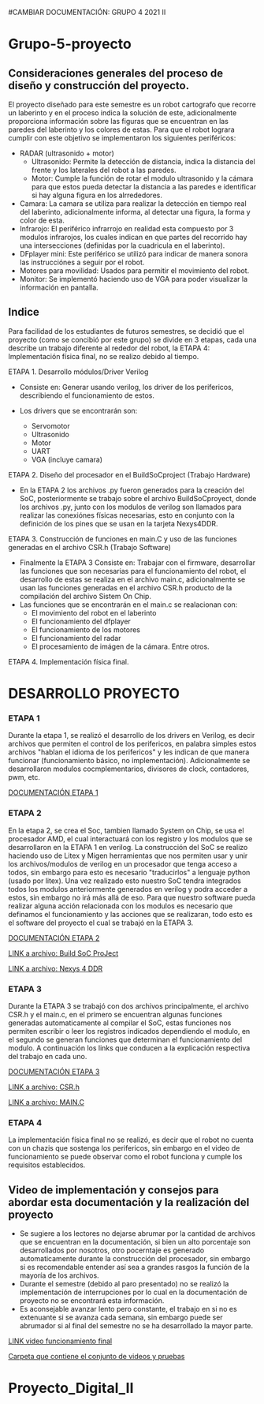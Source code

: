 #CAMBIAR DOCUMENTACIÓN: GRUPO 4 2021 II
# Grupo-5-proyecto

## Consideraciones generales del proceso de diseño y construcción del proyecto.
El proyecto diseñado para este semestre es un robot cartografo que recorre un laberinto y en el proceso indica la solución de este, adicionalmente proporciona información sobre las figuras que se encuentran en las paredes del laberinto y los colores de estas. Para que el robot lograra cumplir con este objetivo se implementaron los siguientes periféricos:

- RADAR (ultrasonido + motor) 
    - Ultrasonido: Permite la detección de distancia, indica la distancia del frente y los laterales del robot a las paredes.
    - Motor: Cumple la función de rotar el modulo ultrasonido y la cámara para que estos pueda detectar la distancia a las paredes e identificar si hay alguna figura  en los alrrededores.
- Camara: La camara se utiliza para realizar la detección en tiempo real del laberinto, adicionalmente informa, al detectar una figura, la forma y color de esta.
- Infrarojo: El periférico infrarrojo en realidad esta compuesto por 3 modulos infrarojos, los cuales indican en que partes del recorrido hay una intersecciones (definidas por la cuadricula en el laberinto).
- DFplayer mini: Este periférico se utilizó para indicar de manera sonora las instrucciónes a seguir por el robot. 
- Motores para movilidad: Usados para permitir el movimiento del robot.
- Monitor: Se implementó haciendo uso de VGA para poder visualizar la información en pantalla. 

## Indice 
Para facilidad de los estudiantes de futuros semestres, se decidió que el proyecto (como se concibió por este grupo) se divide en 3 etapas, cada una describe un trabajo diferente al rededor del robot, la ETAPA 4: Implementación física final, no se realizo debido al tiempo. 

ETAPA 1. Desarrollo módulos/Driver Verilog

  -  Consiste en: Generar usando verilog, los driver de los perifericos, describiendo el funcionamiento de estos.

  -  Los drivers que se encontrarán son:
      - Servomotor
      - Ultrasonido
      - Motor
      - UART
      - VGA (incluye camara)

ETAPA 2. Diseño del procesador en el BuildSoCproject (Trabajo Hardware)

   - En la ETAPA 2 los archivos .py fueron generados para la creación del SoC, posteriormente se trabajo sobre el archivo BuildSoCproyect, donde los archivos .py, junto con los modulos de verilog son llamados para realizar las conexiónes físicas necesarias, esto en conjunto con la definición de los pines que se usan en la tarjeta Nexys4DDR. 
   
ETAPA 3.   Construcción de funciones en main.C  y uso de las funciones generadas en el archivo CSR.h (Trabajo Software)

  -  Finalmente la ETAPA 3 Consiste en: Trabajar con el firmware, desarrollar las funciones que son necesarias para el funcionamiento del robot, el desarrollo de estas se realiza en el archivo main.c, adicionalmente se usan las funciones generadas en el archivo CSR.h producto de la compilación del archivo Sistem On Chip.   
  -  Las funciones que se encontrarán en el main.c se realacionan con:
       - El movimiento del robot en el laberinto
       - El funcionamiento del dfplayer
       - El funcionamiento de los motores
       - El funcionamiento del radar
       - El procesamiento de imágen de la cámara.
     Entre otros.   



ETAPA 4. Implementación física final.



# DESARROLLO PROYECTO
### ETAPA 1 

Durante la etapa 1, se realizó el desarrollo de los drivers en Verilog, es decir archivos que permiten el control de los perifericos, en palabra simples estos archivos "hablan el idioma de los perifericos" y les indican de que manera funcionar (funcionamiento básico, no implementación). Adicionalmente se desarrollaron modulos cocmplementarios, divisores de clock, contadores, pwm, etc. 

[DOCUMENTACIÓN ETAPA 1](https://github.com/unal-edigital2/w07_entrega-_final-grupo15/tree/main/module/verilog)

### ETAPA 2 

En la etapa 2, se crea el Soc, tambien llamado System on Chip, se usa el procesador AMD, el cual interactuará con los registro y los modulos que se desarrollaron en la ETAPA 1 en verilog. La construcción del SoC se realizo haciendo uso de Litex y Migen herramientas que nos permiten usar y unir los archivos/modulos de verilog en un procesador que tenga acceso a todos, sin embargo para esto es necesario "traducirlos" a lenguaje python (usado por litex). Una vez realizado esto nuestro SoC tendra integrados todos los modulos anteriormente generados en verilog y podra acceder a estos, sin embargo no irá más allá de eso. Para que nuestro software pueda realizar alguna acción relacionada con los modulos es necesario que definamos el funcionamiento y las acciones que se realizaran, todo esto es el software del proyecto el cual se trabajó en la ETAPA 3. 

[DOCUMENTACIÓN ETAPA 2](https://github.com/unal-edigital2/w07_entrega-_final-grupo15/tree/main/DocBuildSoc-Nexys4DDR)

[LINK a archivo: Build SoC ProJect ](https://github.com/unal-edigital2/w07_entrega-_final-grupo15/blob/main/buildSoCproject.py)

[LINK a archivo: Nexys 4 DDR](https://github.com/unal-edigital2/w07_entrega-_final-grupo15/blob/main/nexys4ddr.py)



### ETAPA 3 

Durante la ETAPA 3 se trabajó con dos archivos principalmente, el archivo CSR.h y el main.c, en el primero se encuentran algunas funciones generadas automaticamente al compilar el SoC, estas funciones nos permiten escribir o leer los registros indicados dependiendo el modulo, en el segundo se generan funciones que determinan el funcionamiento del modulo. A continuación los links que conducen a la explicación respectiva del trabajo en cada uno.

[DOCUMENTACIÓN ETAPA 3](https://github.com/unal-edigital2/w07_entrega-_final-grupo15/tree/main/firmware)

[LINK a archivo: CSR.h](https://github.com/unal-edigital2/w07_entrega-_final-grupo15/blob/main/build/nexys4ddr/software/include/generated/csr.h)

[LINK a archivo: MAIN.C](https://github.com/unal-edigital2/w07_entrega-_final-grupo15/blob/main/firmware/main.c)

### ETAPA 4 
La implementación física final no se realizó, es decir que el robot no cuenta con un chazis que sostenga los perifericos, sin embargo en el video de funcionamiento se puede observar como el robot funciona y cumple los requisitos establecidos. 

## Video de implementación y consejos para abordar esta documentación y la realización del proyecto
- Se sugiere a los lectores no dejarse abrumar por la cantidad de archivos que se encuentran en la documentación, si bien un alto porcentaje son desarrollados por nosotros, otro pocerntaje es generado automaticamente durante la construcción del procesador, sin embargo si es recomendable entender así sea a grandes rasgos la función de la mayoría de los archivos. 
- Durante el semestre (debido al paro presentado) no se realizó la implementación de interrupciones por lo cual en la documentación de proyecto no se encontrará esta información. 
- Es aconsejable avanzar lento pero constante, el trabajo en si no es extenuante si se avanza cada semana, sin embargo puede ser abrumador si al final del semestre no se ha desarrollado la mayor parte. 


[LINK video funcionamiento final](https://www.youtube.com/watch?v=sNGl_hLQYII)

[Carpeta que contiene el conjunto de videos y pruebas](https://drive.google.com/drive/folders/1BKVYntLTiYfyQTIR0QGxaN3RyDr95x0F)

# Proyecto_Digital_II
